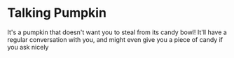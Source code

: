 # Talking Pumpkin

It's a pumpkin that doesn't want you to steal from its candy bowl! It'll have a regular conversation with you, and might even give you a piece of candy if you ask nicely
